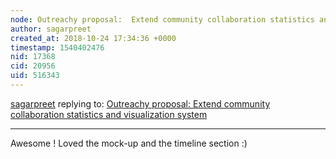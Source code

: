```yaml
---
node: Outreachy proposal:  Extend community collaboration statistics and visualization system
author: sagarpreet
created_at: 2018-10-24 17:34:36 +0000
timestamp: 1540402476
nid: 17368
cid: 20956
uid: 516343
---
```




[sagarpreet](../profile/sagarpreet) replying to: [Outreachy proposal:  Extend community collaboration statistics and visualization system](../notes/cess/10-24-2018/outreachy-proposal)

----
Awesome ! 
Loved the mock-up and the timeline section :)